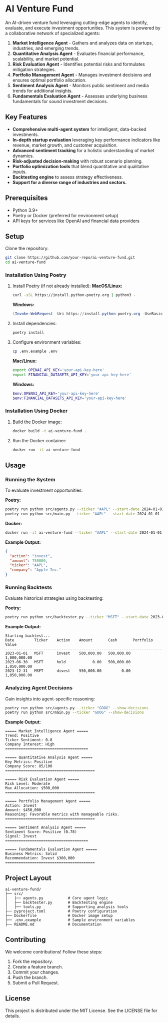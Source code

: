 # AI Venture Fund

An AI-driven venture fund leveraging cutting-edge agents to identify, evaluate, and execute investment opportunities. This system is powered by a collaborative network of specialized agents:

1. **Market Intelligence Agent** - Gathers and analyzes data on startups, industries, and emerging trends.
2. **Quantitative Analysis Agent** - Evaluates financial performance, scalability, and market potential.
3. **Risk Evaluation Agent** - Identifies potential risks and formulates mitigation strategies.
4. **Portfolio Management Agent** - Manages investment decisions and ensures optimal portfolio allocation.
5. **Sentiment Analysis Agent** - Monitors public sentiment and media trends for additional insights.
6. **Fundamentals Evaluation Agent** - Assesses underlying business fundamentals for sound investment decisions.

## Key Features

- **Comprehensive multi-agent system** for intelligent, data-backed investments.
- **In-depth startup evaluation** leveraging key performance indicators like revenue, market growth, and customer acquisition.
- **Advanced sentiment tracking** for a holistic understanding of market dynamics.
- **Risk-adjusted decision-making** with robust scenario planning.
- **Portfolio optimization tools** that blend quantitative and qualitative inputs.
- **Backtesting engine** to assess strategy effectiveness.
- **Support for a diverse range of industries and sectors.**

## Prerequisites

- Python 3.9+
- Poetry or Docker (preferred for environment setup)
- API keys for services like OpenAI and financial data providers

## Setup

Clone the repository:

```bash
git clone https://github.com/your-repo/ai-venture-fund.git
cd ai-venture-fund
```

### Installation Using Poetry

1. Install Poetry (if not already installed):
   **MacOS/Linux:**

   ```bash
   curl -sSL https://install.python-poetry.org | python3 -
   ```

   **Windows:**

   ```powershell
   (Invoke-WebRequest -Uri https://install.python-poetry.org -UseBasicParsing).Content | python -
   ```

2. Install dependencies:

   ```bash
   poetry install
   ```

3. Configure environment variables:

   ```bash
   cp .env.example .env
   ```

   **Mac/Linux:**

   ```bash
   export OPENAI_API_KEY='your-api-key-here'
   export FINANCIAL_DATASETS_API_KEY='your-api-key-here'
   ```

   **Windows:**

   ```powershell
   $env:OPENAI_API_KEY='your-api-key-here'
   $env:FINANCIAL_DATASETS_API_KEY='your-api-key-here'
   ```

### Installation Using Docker

1. Build the Docker image:

   ```bash
   docker build -t ai-venture-fund .
   ```

2. Run the Docker container:

   ```bash
   docker run -it ai-venture-fund
   ```

## Usage

### Running the System

To evaluate investment opportunities:

**Poetry:**

```bash
poetry run python src/agents.py --ticker "AAPL" --start-date 2024-01-01 --end-date 2024-06-30
poetry run python src/main.py --ticker "AAPL" --start-date 2024-01-01 --end-date 2024-06-30
```

**Docker:**

```bash
docker run -it ai-venture-fund --ticker "AAPL" --start-date 2024-01-01 --end-date 2024-06-30
```

**Example Output:**

```json
{
  "action": "invest",
  "amount": 750000,
  "ticker": "AAPL",
  "company": "Apple Inc."
}
```

### Running Backtests

Evaluate historical strategies using backtesting:

**Poetry:**

```bash
poetry run python src/backtester.py --ticker "MSFT" --start-date 2023-01-01 --end-date 2023-12-31
```

**Example Output:**

```
Starting backtest...
Date         Ticker    Action    Amount       Cash       Portfolio Value
----------------------------------------------------------------------
2023-01-01   MSFT      invest    500,000.00   500,000.00    1,000,000.00
2023-06-30   MSFT      hold            0.00   500,000.00    1,050,000.00
2023-12-31   MSFT      divest    550,000.00         0.00    1,050,000.00
```

### Analyzing Agent Decisions

Gain insights into agent-specific reasoning:

```bash
poetry run python src/agents.py --ticker "GOOG" --show-decisions
poetry run python src/main.py --ticker "GOOG" --show-decisions
```

**Example Output:**

```
===== Market Intelligence Agent =====
Trend: Positive
Ticker Sentiment: 0.8
Company Interest: High
=====================================

===== Quantitative Analysis Agent =====
Key Metrics: Positive
Company Score: 85/100
========================================

===== Risk Evaluation Agent =====
Risk Level: Moderate
Max Allocation: $500,000
========================================

===== Portfolio Management Agent =====
Action: Invest
Amount: $450,000
Reasoning: Favorable metrics with manageable risks.
========================================

===== Sentiment Analysis Agent =====
Sentiment Score: Positive (0.78)
Signal: Invest
=====================================

===== Fundamentals Evaluation Agent =====
Business Metrics: Solid
Recommendation: Invest $300,000
========================================
```

## Project Layout

```
ai-venture-fund/
├── src/
│   ├── agents.py           # Core agent logic
│   ├── backtester.py       # Backtesting engine
│   ├── tools.py            # Supporting analysis tools
├── pyproject.toml          # Poetry configuration
├── Dockerfile              # Docker image setup
├── .env.example            # Sample environment variables
├── README.md               # Documentation
```

## Contributing

We welcome contributions! Follow these steps:

1. Fork the repository.
2. Create a feature branch.
3. Commit your changes.
4. Push the branch.
5. Submit a Pull Request.

## License

This project is distributed under the MIT License. See the LICENSE file for details.
